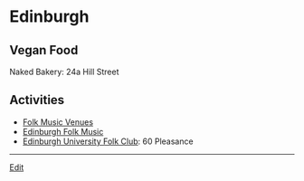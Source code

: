 # Edinburgh

## Vegan Food

Naked Bakery: 24a Hill Street

## Activities

* [Folk Music Venues](https://theculturetrip.com/europe/united-kingdom/scotland/articles/the-10-best-places-to-listen-to-folk-music-in-edinburgh/)
* [Edinburgh Folk Music](https://www.visitingscotland.com/travel-blog/edinburgh-folk-music)
* [Edinburgh University Folk Club](https://www.efc1973.com): 60 Pleasance

---

[Edit](https://github.com/DouglasUrner/UK-Places/blob/master/Edinburgh.md)

